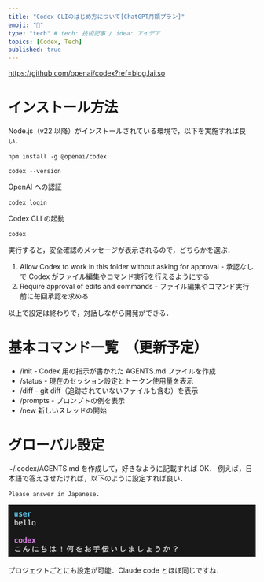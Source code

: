 ```yaml
---
title: "Codex CLIのはじめ方について[ChatGPT月額プラン]"
emoji: "📘"
type: "tech" # tech: 技術記事 / idea: アイデア
topics: [Codex, Tech]
published: true
---
```


https://github.com/openai/codex?ref=blog.lai.so

# インストール方法

Node.js（v22 以降）がインストールされている環境で，以下を実施すれば良い．

```
npm install -g @openai/codex
```

```
codex --version
```

OpenAI への認証

```
codex login
```

Codex CLI の起動

```
codex
```

実行すると，安全確認のメッセージが表示されるので，どちらかを選ぶ．

1. Allow Codex to work in this folder without asking for approval - 承認なしで Codex がファイル編集やコマンド実行を行えるようにする
2. Require approval of edits and commands - ファイル編集やコマンド実行前に毎回承認を求める

以上で設定は終わりで，対話しながら開発ができる．

# 基本コマンド一覧　（更新予定）

- /init - Codex 用の指示が書かれた AGENTS.md ファイルを作成
- /status - 現在のセッション設定とトークン使用量を表示
- /diff - git diff（追跡されていないファイルも含む）を表示
- /prompts - プロンプトの例を表示
- /new 新しいスレッドの開始

# グローバル設定

~/.codex/AGENTS.md を作成して，好きなように記載すれば OK．
例えば，日本語で答えさせたければ，以下のように設定すれば良い．

```
Please answer in Japanese.
```

![](/images/d5cb118671a033/image.png)

プロジェクトごとにも設定が可能．Claude code とほぼ同じですね．
